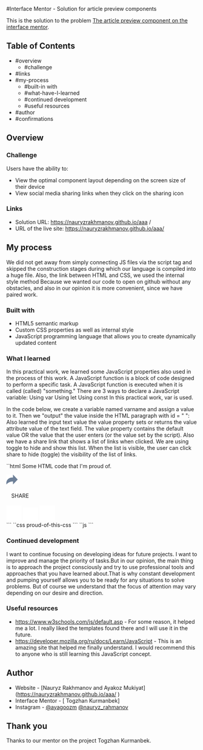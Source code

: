 #Interface Mentor - Solution for article preview components

This is the solution to the problem [The article preview component on the interface mentor](https://www.frontendmentor.io/challenges/article-preview-component-dYBN_pYFT ). 

## Table of Contents

- #overview
  - #challenge
- #links
- #my-process
  - #built-in with
  - #what-have-I-learned
  - #continued development
  - #useful resources
- #author
- #confirmations


## Overview

### Challenge

Users have the ability to:
- View the optimal component layout depending on the screen size of their device
- View social media sharing links when they click on the sharing icon

### Links

- Solution URL: https://nauryzrakhmanov.github.io/aaa /
- URL of the live site: https://nauryzrakhmanov.github.io/aaa/

## My process

We did not get away from simply connecting JS files via the script tag and skipped the construction stages during which our language is compiled into a huge file. Also, the link between HTML and CSS, we used the internal style method Because we wanted our code to open on github without any obstacles, and also in our opinion it is more convenient, since we have paired work.

### Built with

- HTML5 semantic markup
- Custom CSS properties as well as internal style
- JavaScript programming language that allows you to create dynamically updated content

### What I learned

In this practical work, we learned some JavaScript properties also used in the process of this work. A JavaScript function is a block of code designed to perform a specific task.
A JavaScript function is executed when it is called (called) "something."
 There are 3 ways to declare a JavaScript variable:
Using var
Using let
Using const
In this practical work, var is used.

In the code below, we create a variable named varname and assign a value to it.
Then we "output" the value inside the HTML paragraph with id = " ":
 Also learned the input text value the value property sets or returns the value attribute value of the text field.
The value property contains the default value OR the value that the user enters (or the value set by the script).
 Also we have a share link that shows a list of links when clicked. We are using toggle to hide and show this list.
When the list is visible, the user can click share to hide (toggle) the visibility of the list of links.


``html
Some HTML code that I'm proud of.
 
 <div class="shareclick" onclick="myFunction()">
          <img class="share-icon" src="https://raw.githubusercontent.com/lynnecodes/FM-articlepreviewcomponent/92b81157a3a4fecbf661a3c4477025b470c6994e/images/icon-share.svg">
          <span class="sharetext" id="mytext">
            <div>
              <p style=" padding: 3px; margin-top: 15px;margin-left: 10px;">SHARE</p>
            </div>
            <div>
              <a href="#"><img src="https://raw.githubusercontent.com/lynnecodes/FM-articlepreviewcomponent/92b81157a3a4fecbf661a3c4477025b470c6994e/images/icon-facebook.svg"></a>
              <a href="#"><img src="https://raw.githubusercontent.com/lynnecodes/FM-articlepreviewcomponent/92b81157a3a4fecbf661a3c4477025b470c6994e/images/icon-twitter.svg"></a>
              <a href="#"><img src="https://raw.githubusercontent.com/lynnecodes/FM-articlepreviewcomponent/92b81157a3a4fecbf661a3c4477025b470c6994e/images/icon-pinterest.svg"></a>
            </div>
          </span>
  </div>
```
``css
 proud-of-this-css
 <style>
.shareclick .sharetext::after {
    content: "";
    position: absolute;
    top: 100%;
    left: 50%;
    margin-left: -5px;
    border-width: 5px;
    border-style: solid;
    border-color:  hsl(217, 19%, 35%) transparent transparent transparent;
}
.shareclick .show {
    visibility: visible;
    -webkit-animation: fadeIn 1s;
    animation: fadeIn 1s;
}
 </style>
```
``js
<script>
    function myFunction() {
      var shareclick = document.getElementById("mytext");
      shareclick.classList.toggle("show");
    }
}
</script>
```


### Continued development

I want to continue focusing on developing ideas for future projects. I want to improve and manage the 
priority of tasks.But in our opinion, the main thing is to approach the project consciously and try to
use professional tools and approaches that you have learned about.That is why constant development and 
pumping yourself allows you to be ready for any situations to solve problems. 
But of course we understand that the focus of attention may vary depending on our desire and direction.

### Useful resources

- https://www.w3schools.com/js/default.asp - For some reason, it helped me a lot. I really liked the 
templates found there and I will use it in the future.
- https://developer.mozilla.org/ru/docs/Learn/JavaScript - This is an amazing site that helped me finally
 understand. I would recommend this to anyone who is still learning this JavaScript concept. 


## Author

- Website - [Nauryz Rakhmanov and Ayakoz Mukiyat] (https://nauryzrakhmanov.github.io/aaa/ )
- Interface Mentor - [ Togzhan Kurmanbek] 
- Instagram - [@ayagoozm](https://www.instagram.com/ayagoozm/ ) 
              [@nauryz_rahmanov](https://www.instagram.com/nauryz_rahmanov/ )


## Thank you
Thanks to our mentor on the project Togzhan Kurmanbek.
